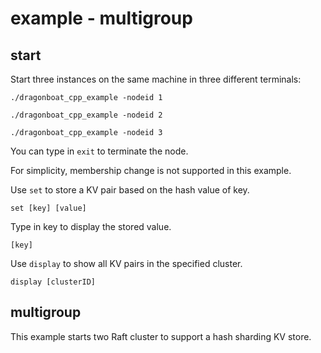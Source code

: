 # example - multigroup

## start

Start three instances on the same machine in three different terminals:

```shell
./dragonboat_cpp_example -nodeid 1
```

```shell
./dragonboat_cpp_example -nodeid 2
```

```shell
./dragonboat_cpp_example -nodeid 3
```

You can type in ```exit``` to terminate the node.

For simplicity, membership change is not supported in this example.

Use ```set``` to store a KV pair based on the hash value of key.

```shell
set [key] [value]
```

Type in key to display the stored value.

```shell
[key]
```

Use ```display``` to show all KV pairs in the specified cluster.

```shell
display [clusterID]
```

## multigroup

This example starts two Raft cluster to support a hash sharding KV store.

